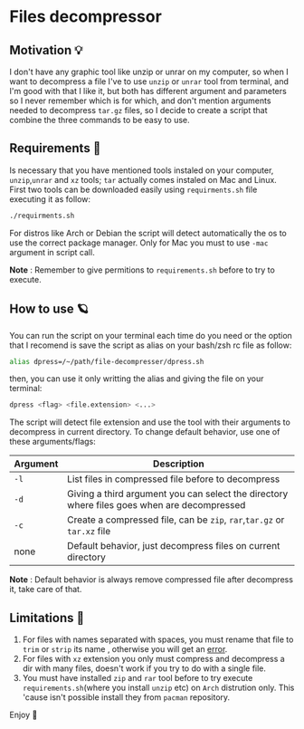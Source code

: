 # Files decompressor 

## Motivation :bulb:
I don't have any graphic tool like unzip or unrar on my computer, so when I want to decompress a file I've to use `unzip` or `unrar` tool from terminal, and I'm good with that I like it, but both has different argument and parameters so I never remember which is for which, and don't mention arguments needed to decompress `tar.gz` files, so I decide to create a script that combine the three commands to be easy to use.

## Requirements :mag_right:
Is necessary that you have mentioned tools instaled on your computer, `unzip`,`unrar` and `xz` tools; `tar` actually comes instaled on Mac and Linux. First two tools can be downloaded easily using `requirments.sh` file executing it as follow:

```Bash
./requirments.sh 
```
For distros like Arch or Debian the script will detect automatically the os to use the correct package manager. Only for Mac you must to use `-mac` argument in script call.

**Note**
:		Remember to give permitions to `requirements.sh` before to try to execute.

## How to use :ringed_planet:
You can run the script on your terminal each time do you need or the option that I recomend is save the script as alias on your bash/zsh rc file as follow:

```Bash
alias dpress=/~/path/file-decompresser/dpress.sh
```

then, you can use it only writting the alias and giving the file on your terminal:
```Bash
dpress <flag> <file.extension> <...>  
```
The script will detect file extension and use the tool with their arguments to decompress in current directory. To change default behavior, use one of these arguments/flags:

| Argument | Description                                                                                 |
|----------|---------------------------------------------------------------------------------------------|
| `-l`       | List files in compressed file before to decompress                                          |
| `-d`       | Giving a third argument you can select the directory where files goes when are decompressed |
| `-c`       | Create a compressed file, can be `zip`, `rar`,`tar.gz` or `tar.xz` file|
| none     | Default behavior, just decompress files on current directory                                |

**Note**
:		Default behavior is always remove compressed file after decompress it, take care of that.

## Limitations :construction:
1) For files with names separated with spaces, you must rename that file to `trim` or `strip` its name , otherwise you will get an [error](https://stackoverflow.com/questions/30999227/how-to-solve-unzip-cannot-find-or-open-error-in-linux-os).
2) For files with `xz` extension you only must compress and decompress a dir with many files, doesn't work if you try to do with a single file.
3) You must have installed `zip` and `rar` tool before to try execute `requirements.sh`(where you install `unzip` etc) on `Arch` distrution only. This 'cause isn't possible install they from `pacman` repository.

Enjoy :bamboo:
